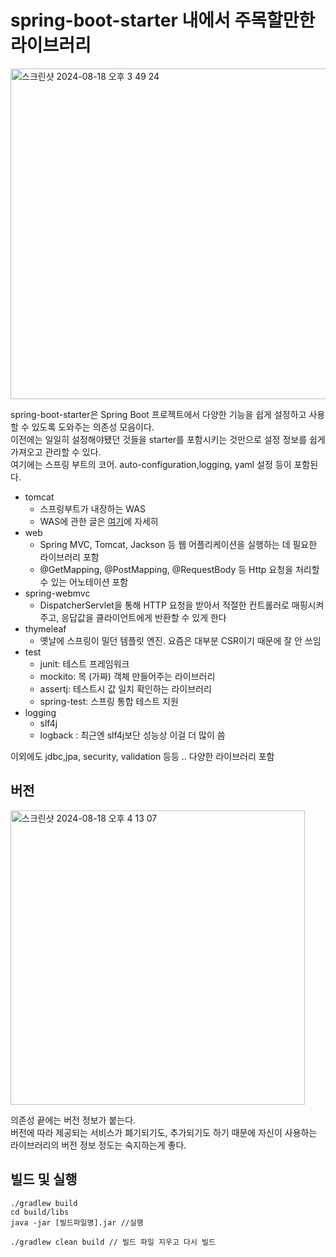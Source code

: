 # spring-boot-starter 내에서 주목할만한 라이브러리 
<img width="529" alt="스크린샷 2024-08-18 오후 3 49 24" src="https://github.com/user-attachments/assets/6bbcbd4d-e770-4cae-97b1-ca4708009897">

spring-boot-starter은 Spring Boot 프로젝트에서 다양한 기능을 쉽게 설정하고 사용할 수 있도록 도와주는 의존성 모음이다.<br>
이전에는 일일히 설정해야됐던 것들을 starter를 포함시키는 것만으로 설정 정보를 쉽게 가져오고 관리할 수 있다. <br>
여기에는 스프링 부트의 코어. auto-configuration,logging, yaml 설정 등이 포함된다. <br>

- tomcat
  - 스프링부트가 내장하는 WAS
  - WAS에 관한 글은 [여기](https://github.com/dlrkdus/Spring-Study/blob/main/Spring/%EC%9B%B9%20%EC%95%A0%ED%94%8C%EB%A6%AC%EC%BC%80%EC%9D%B4%EC%85%98%EC%9D%98%20%EC%9D%B4%ED%95%B4.md)에 자세히 
- web
  - Spring MVC, Tomcat, Jackson 등 웹 어플리케이션을 실행하는 데 필요한 라이브러리 포함
  - @GetMapping, @PostMapping, @RequestBody 등 Http 요청을 처리할 수 있는 어노테이션 포함
- spring-webmvc
  - DispatcherServlet을 통해 HTTP 요청을 받아서 적절한 컨트롤러로 매핑시켜주고, 응답값을 클라이언트에게 반환할 수 있게 한다 
- thymeleaf 
  - 옛날에 스프링이 밀던 템플릿 엔진. 요즘은 대부분 CSR이기 때문에 잘 안 쓰임
- test
   - junit: 테스트 프레임워크
   - mockito: 목 (가짜) 객체 만들어주는 라이브러리
   - assertj: 테스트시 값 일치 확인하는 라이브러리
   - spring-test: 스프링 통합 테스트 지원
- logging
   - slf4j
   - logback : 최근엔 slf4j보단 성능상 이걸 더 많이 씀
 
이외에도 jdbc,jpa, security, validation 등등 .. 다양한 라이브러리 포함 
 
## 버전 
<img width="471" alt="스크린샷 2024-08-18 오후 4 13 07" src="https://github.com/user-attachments/assets/b38e5e0f-8ebd-4de2-80e1-8a5da98dc943">

의존성 끝에는 버전 정보가 붙는다. <br>
버전에 따라 제공되는 서비스가 폐기되기도, 추가되기도 하기 때문에 자신이 사용하는 라이브러리의 버전 정보 정도는 숙지하는게 좋다. <br>

## 빌드 및 실행 

```
./gradlew build 
cd build/libs 
java -jar [빌드파일명].jar //실행

./gradlew clean build // 빌드 파일 지우고 다시 빌드
```



